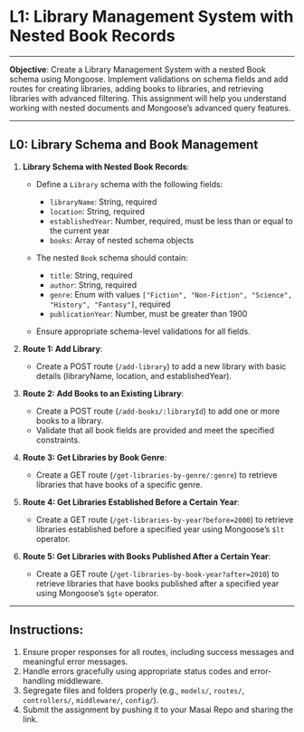 # **L1: Library Management System with Nested Book Records**

---

**Objective**: Create a Library Management System with a nested Book schema using Mongoose. Implement validations on schema fields and add routes for creating libraries, adding books to libraries, and retrieving libraries with advanced filtering. This assignment will help you understand working with nested documents and Mongoose’s advanced query features.

---

## **L0: Library Schema and Book Management**  

1. **Library Schema with Nested Book Records**:  

   - Define a `Library` schema with the following fields:  
     - `libraryName`: String, required  
     - `location`: String, required  
     - `establishedYear`: Number, required, must be less than or equal to the current year  
     - `books`: Array of nested schema objects  

   - The nested `Book` schema should contain:  
     - `title`: String, required  
     - `author`: String, required  
     - `genre`: Enum with values `["Fiction", "Non-Fiction", "Science", "History", "Fantasy"]`, required  
     - `publicationYear`: Number, must be greater than 1900  
   - Ensure appropriate schema-level validations for all fields.  

2. **Route 1: Add Library**:  

   - Create a POST route (`/add-library`) to add a new library with basic details (libraryName, location, and establishedYear).  

3. **Route 2: Add Books to an Existing Library**:  

   - Create a POST route (`/add-books/:libraryId`) to add one or more books to a library.  
   - Validate that all book fields are provided and meet the specified constraints.  

4. **Route 3: Get Libraries by Book Genre**:  

   - Create a GET route (`/get-libraries-by-genre/:genre`) to retrieve libraries that have books of a specific genre.  

5. **Route 4: Get Libraries Established Before a Certain Year**:  

   - Create a GET route (`/get-libraries-by-year?before=2000`) to retrieve libraries established before a specified year using Mongoose’s `$lt` operator.  

6. **Route 5: Get Libraries with Books Published After a Certain Year**:  

   - Create a GET route (`/get-libraries-by-book-year?after=2010`) to retrieve libraries that have books published after a specified year using Mongoose’s `$gte` operator.  

---

## **Instructions**:  

1. Ensure proper responses for all routes, including success messages and meaningful error messages.  
2. Handle errors gracefully using appropriate status codes and error-handling middleware.  
3. Segregate files and folders properly (e.g., `models/`, `routes/`, `controllers/`, `middleware/`, `config/`).  
4. Submit the assignment by pushing it to your Masai Repo and sharing the link.  